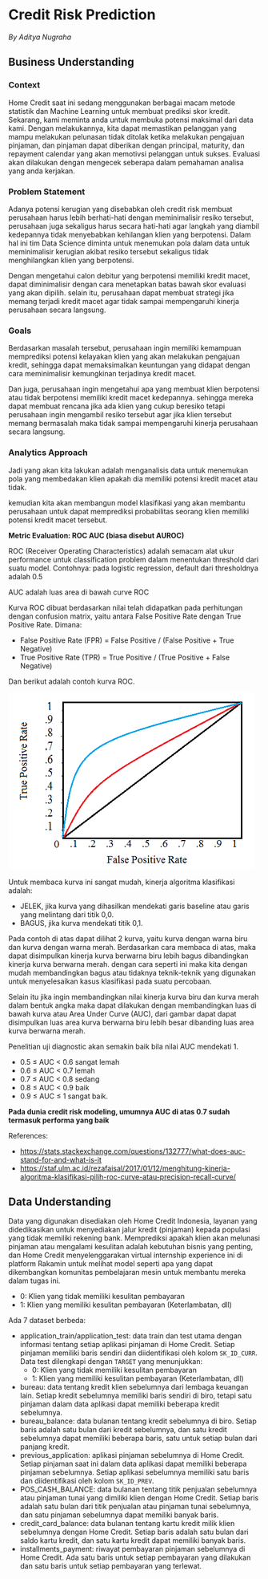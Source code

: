 # Credit Risk Prediction
*By Aditya Nugraha*

## Business Understanding

### Context

Home Credit saat ini sedang menggunakan berbagai macam metode statistik dan Machine Learning untuk membuat prediksi skor kredit. Sekarang, kami meminta anda untuk membuka potensi maksimal dari data kami. Dengan melakukannya, kita dapat memastikan pelanggan yang mampu melakukan pelunasan tidak ditolak ketika melakukan pengajuan pinjaman, dan pinjaman dapat diberikan dengan principal, maturity, dan repayment calendar yang akan memotivsi pelanggan untuk sukses. Evaluasi akan dilakukan dengan mengecek seberapa dalam pemahaman analisa yang anda kerjakan.

### Problem Statement

Adanya potensi kerugian yang disebabkan oleh credit risk membuat perusahaan harus lebih berhati-hati dengan meminimalisir resiko tersebut, perusahaan juga sekaligus harus secara hati-hati agar langkah yang diambil kedepannya tidak menyebabkan kehilangan klien yang berpotensi. Dalam hal ini tim Data Science diminta untuk menemukan pola dalam data untuk meminimalisir kerugian akibat resiko tersebut sekaligus tidak menghilangkan klien yang berpotensi.

Dengan mengetahui calon debitur yang berpotensi memiliki kredit macet, dapat diminimalisir dengan cara menetapkan batas bawah skor evaluasi yang akan dipilih. selain itu, perusahaan dapat membuat strategi jika memang terjadi kredit macet agar tidak sampai mempengaruhi kinerja perusahaan secara langsung.

### Goals

Berdasarkan masalah tersebut, perusahaan ingin memiliki kemampuan memprediksi potensi kelayakan klien yang akan melakukan pengajuan kredit, sehingga dapat memaksimalkan keuntungan yang didapat dengan cara meminimalisir kemungkinan terjadinya kredit macet.

Dan juga, perusahaan ingin mengetahui apa yang membuat klien berpotensi atau tidak berpotensi memiliki kredit macet kedepannya. sehingga mereka dapat membuat rencana jika ada klien yang cukup beresiko tetapi perusahaan ingin mengambil resiko tersebut agar jika klien tersebut memang bermasalah maka tidak sampai mempengaruhi kinerja perusahaan secara langsung.

### Analytics Approach

Jadi yang akan kita lakukan adalah menganalisis data untuk menemukan pola yang membedakan klien apakah dia memiliki potensi kredit macet atau tidak.

kemudian kita akan membangun model klasifikasi yang akan membantu perusahaan untuk dapat memprediksi probabilitas seorang klien memiliki potensi kredit macet tersebut.

**Metric Evaluation: ROC AUC (biasa disebut AUROC)**

ROC (Receiver Operating Characteristics) adalah semacam alat ukur performance untuk classification problem dalam menentukan threshold dari suatu model. Contohnya: pada logistic regression, default dari thresholdnya adalah 0.5

AUC adalah luas area di bawah curve ROC

Kurva ROC dibuat berdasarkan nilai telah didapatkan pada perhitungan dengan confusion matrix, yaitu antara False Positive Rate dengan True Positive Rate. Dimana:

- False Positive Rate (FPR) = False Positive / (False Positive + True Negative)
- True Positive Rate (TPR) = True Positive / (True Positive + False Negative)

Dan berikut adalah contoh kurva ROC.

<img src="assets/ROC-curve.jpg" alt="AUROC Curve"/>

Untuk membaca kurva ini sangat mudah, kinerja algoritma klasifikasi adalah:

- JELEK, jika kurva yang dihasilkan mendekati garis baseline atau garis yang melintang dari titik 0,0.
- BAGUS, jika kurva mendekati titik 0,1.

Pada contoh di atas dapat dilihat 2 kurva, yaitu kurva dengan warna biru dan kurva dengan warna merah. Berdasarkan cara membaca di atas, maka dapat disimpulkan kinerja kurva berwarna biru lebih bagus dibandingkan kinerja kurva berwarna merah. dengan cara seperti ini maka kita dengan mudah membandingkan bagus atau tidaknya teknik-teknik yang digunakan untuk menyelesaikan kasus klasifikasi pada suatu percobaan.

Selain itu jika ingin membandingkan nilai kinerja kurva biru dan kurva merah dalam bentuk angka maka dapat dilakukan dengan membandingkan luas di bawah kurva atau Area Under Curve (AUC), dari gambar dapat dapat disimpulkan luas area kurva berwarna biru lebih besar dibanding luas area kurva berwarna merah.

Penelitian uji diagnostic akan semakin baik bila nilai AUC mendekati 1. 
- 0.5 ≤ AUC < 0.6 sangat lemah 
- 0.6 ≤ AUC < 0.7 lemah 
- 0.7 ≤ AUC < 0.8 sedang
- 0.8 ≤ AUC < 0.9 baik
- 0.9 ≤ AUC ≤ 1 sangat baik.

**Pada dunia credit risk modeling, umumnya AUC di atas 0.7 sudah termasuk performa yang baik**

References:
- https://stats.stackexchange.com/questions/132777/what-does-auc-stand-for-and-what-is-it
- https://staf.ulm.ac.id/rezafaisal/2017/01/12/menghitung-kinerja-algoritma-klasifikasi-pilih-roc-curve-atau-precision-recall-curve/

## Data Understanding

Data yang digunakan disediakan oleh Home Credit Indonesia, layanan yang didedikasikan untuk menyediakan jalur kredit (pinjaman) kepada populasi yang tidak memiliki rekening bank. Memprediksi apakah klien akan melunasi pinjaman atau mengalami kesulitan adalah kebutuhan bisnis yang penting, dan Home Credit menyelenggarakan virtual internship experience ini di platform Rakamin untuk melihat model seperti apa yang dapat dikembangkan komunitas pembelajaran mesin untuk membantu mereka dalam tugas ini.

- 0: Klien yang tidak memiliki kesulitan pembayaran
- 1: Klien yang memiliki kesulitan pembayaran (Keterlambatan, dll)

Ada 7 dataset berbeda:
- application_train/application_test: data train dan test utama dengan informasi tentang setiap aplikasi pinjaman di Home Credit. Setiap pinjaman memiliki baris sendiri dan diidentifikasi oleh kolom `SK_ID_CURR`. Data test dilengkapi dengan `TARGET` yang menunjukkan:
    - 0: Klien yang tidak memiliki kesulitan pembayaran
    - 1: Klien yang memiliki kesulitan pembayaran (Keterlambatan, dll)
- bureau: data tentang kredit klien sebelumnya dari lembaga keuangan lain. Setiap kredit sebelumnya memiliki baris sendiri di biro, tetapi satu pinjaman dalam data aplikasi dapat memiliki beberapa kredit sebelumnya.
- bureau_balance: data bulanan tentang kredit sebelumnya di biro. Setiap baris adalah satu bulan dari kredit sebelumnya, dan satu kredit sebelumnya dapat memiliki beberapa baris, satu untuk setiap bulan dari panjang kredit.
- previous_application: aplikasi pinjaman sebelumnya di Home Credit. Setiap pinjaman saat ini dalam data aplikasi dapat memiliki beberapa pinjaman sebelumnya. Setiap aplikasi sebelumnya memiliki satu baris dan diidentifikasi oleh kolom `SK_ID_PREV`.
- POS_CASH_BALANCE: data bulanan tentang titik penjualan sebelumnya atau pinjaman tunai yang dimiliki klien dengan Home Credit. Setiap baris adalah satu bulan dari titik penjualan atau pinjaman tunai sebelumnya, dan satu pinjaman sebelumnya dapat memiliki banyak baris.
- credit_card_balance: data bulanan tentang kartu kredit milik klien sebelumnya dengan Home Credit. Setiap baris adalah satu bulan dari saldo kartu kredit, dan satu kartu kredit dapat memiliki banyak baris.
- installments_payment: riwayat pembayaran pinjaman sebelumnya di Home Credit. Ada satu baris untuk setiap pembayaran yang dilakukan dan satu baris untuk setiap pembayaran yang terlewat.
